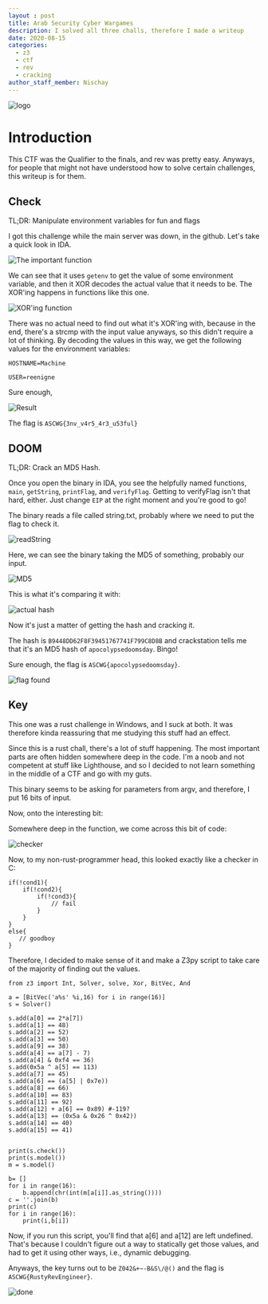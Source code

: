 ```yaml
---
layout : post
title: Arab Security Cyber Wargames
description: I solved all three challs, therefore I made a writeup
date: 2020-08-15
categories:
  - z3
  - ctf
  - rev
  - cracking
author_staff_member: Nischay
---
```

![logo](/images/ascwg/rev/logo.png)
# Introduction

This CTF was the Qualifier to the finals, and rev was pretty easy. Anyways, for people that might not have understood how to solve certain challenges, this writeup is for them.

## Check

TL;DR: Manipulate environment variables for fun and flags

I got this challenge while the main server was down, in the github. Let's take a quick look in IDA.

![The important function](/images/ascwg/rev/1.png)

We can see that it uses `getenv` to get the value of some environment variable, and then it XOR decodes the actual value that it needs to be. The XOR'ing happens in functions like this one.

![XOR'ing function](/images/ascwg/rev/2.png)

There was no actual need to find out what it's XOR'ing with, because in the end, there's a strcmp with the input value anyways, so this didn't require a lot of thinking.
By decoding the values in this way, we get the following values for the environment variables:

`HOSTNAME=Machine`

`USER=reenigne`

Sure enough,

![Result](/images/ascwg/rev/3.png)

The flag is `ASCWG{3nv_v4r5_4r3_u53ful}`

## DOOM

TL;DR: Crack an MD5 Hash. 

Once you open the binary in IDA, you see the helpfully named functions, `main`, `getString`, `printFlag`, and `verifyFlag`. Getting to verifyFlag isn't that hard, either. Just change `EIP` at the right moment and you're good to go!

The binary reads a file called string.txt, probably where we need to put the flag to check it.

![readString](/images/ascwg/rev/4.png)

Here, we can see the binary taking the MD5 of something, probably our input.

![MD5](/images/ascwg/rev/5.png)

This is what it's comparing it with:

![actual hash](/images/ascwg/rev/6.png)

Now it's just a matter of getting the hash and cracking it.

The hash is `B9448DD62F8F39451767741F799C8D8B` and crackstation tells me that it's an MD5 hash of `apocolypsedoomsday`. Bingo!

Sure enough, the flag is `ASCWG{apocolypsedoomsday}`.

![flag found](/images/ascwg/rev/7.png)

## Key

This one was a rust challenge in Windows, and I suck at both. It was therefore kinda reassuring that me studying this stuff had an effect.

Since this is a rust chall, there's a lot of stuff happening. The most important parts are often hidden somewhere deep in the code. I'm a noob and not competent at stuff like Lighthouse, and so I decided to not learn something in the middle of a CTF and go with my guts.

This binary seems to be asking for parameters from argv, and therefore, I put 16 bits of input.

Now, onto the interesting bit:

Somewhere deep in the function, we come across this bit of code:

![checker](/images/ascwg/rev/8.png)

Now, to my non-rust-programmer head, this looked exactly like a checker in C:

```
if(!cond1){
    if(!cond2){
        if(!cond3){
            // fail
        }   
    }
}
else{
   // goodboy
}
```
Therefore, I decided to make sense of it and make a Z3py script to take care of the majority of finding out the values.

```
from z3 import Int, Solver, solve, Xor, BitVec, And

a = [BitVec('a%s' %i,16) for i in range(16)]
s = Solver()

s.add(a[0] == 2*a[7])
s.add(a[1] == 48)
s.add(a[2] == 52)
s.add(a[3] == 50)
s.add(a[9] == 38)
s.add(a[4] == a[7] - 7)
s.add(a[4] & 0xf4 == 36)
s.add(0x5a ^ a[5] == 113)
s.add(a[7] == 45)
s.add(a[6] == (a[5] | 0x7e))
s.add(a[8] == 66)
s.add(a[10] == 83)
s.add(a[11] == 92)
s.add(a[12] + a[6] == 0x89) #-119?
s.add(a[13] == (0x5a & 0x26 ^ 0x42))
s.add(a[14] == 40)
s.add(a[15] == 41)


print(s.check())
print(s.model())
m = s.model()

b= []
for i in range(16):
    b.append(chr(int(m[a[i]].as_string())))
c = ''.join(b)
print(c)
for i in range(16):
    print(i,b[i])
```

Now, if you run this script, you'll find that a[6] and a[12] are left undefined. That's because I couldn't figure out a way to statically get those values, and had to get it using other ways, i.e., dynamic debugging.

Anyways, the key turns out to be `Z042&+~-B&S\/@()` and the flag is `ASCWG{RustyRevEngineer}`.

![done](/images/ascwg/rev/9.png)
